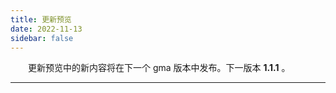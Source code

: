 ```yaml
---
title: 更新预览
date: 2022-11-13
sidebar: false
---
```


&emsp;　更新预览中的新内容将在下一个 gma 版本中发布。下一版本 **1.1.1** 。

---



